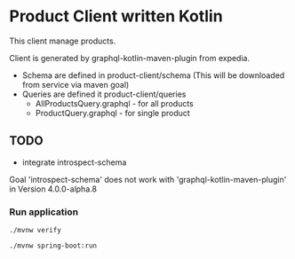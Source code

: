 # Product Client written Kotlin #

This client manage products.

Client is generated by graphql-kotlin-maven-plugin from expedia.

- Schema are defined in product-client/schema (This will be downloaded from service via maven goal)
- Queries are defined it product-client/queries
    - AllProductsQuery.graphql - for all products
    - ProductQuery.graphql - for single product

## TODO ##

- integrate <goal>introspect-schema</goal>

Goal '<goal>introspect-schema</goal>' does not work with 'graphql-kotlin-maven-plugin' in Version 4.0.0-alpha.8

### Run application ###

```
./mvnw verify

./mvnw spring-boot:run
```

